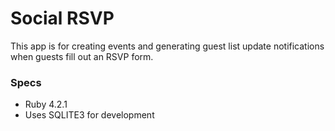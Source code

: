 Social RSVP
============

This app is for creating events and generating guest list update notifications when guests fill out an RSVP form.

### Specs

* Ruby 4.2.1
* Uses SQLITE3 for development
